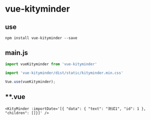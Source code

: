 # vue-kityminder

## use

`npm install vue-kityminder --save`

## main.js
```js
import vueKityminder from 'vue-kityminder'

import 'vue-kityminder/dist/static/kityminder.min.css'

Vue.use(vueKityminder);
```
## **.vue

`<KityMinder :importDate='[{ "data": { "text": "测试1", "id": 1 }, "children": []}]' />`
